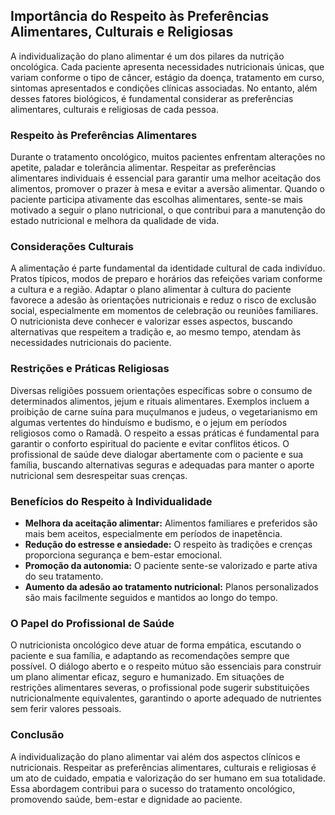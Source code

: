 
## Importância do Respeito às Preferências Alimentares, Culturais e Religiosas

A individualização do plano alimentar é um dos pilares da nutrição oncológica. Cada paciente apresenta necessidades nutricionais únicas, que variam conforme o tipo de câncer, estágio da doença, tratamento em curso, sintomas apresentados e condições clínicas associadas. No entanto, além desses fatores biológicos, é fundamental considerar as preferências alimentares, culturais e religiosas de cada pessoa.

### Respeito às Preferências Alimentares

Durante o tratamento oncológico, muitos pacientes enfrentam alterações no apetite, paladar e tolerância alimentar. Respeitar as preferências alimentares individuais é essencial para garantir uma melhor aceitação dos alimentos, promover o prazer à mesa e evitar a aversão alimentar. Quando o paciente participa ativamente das escolhas alimentares, sente-se mais motivado a seguir o plano nutricional, o que contribui para a manutenção do estado nutricional e melhora da qualidade de vida.

### Considerações Culturais

A alimentação é parte fundamental da identidade cultural de cada indivíduo. Pratos típicos, modos de preparo e horários das refeições variam conforme a cultura e a região. Adaptar o plano alimentar à cultura do paciente favorece a adesão às orientações nutricionais e reduz o risco de exclusão social, especialmente em momentos de celebração ou reuniões familiares. O nutricionista deve conhecer e valorizar esses aspectos, buscando alternativas que respeitem a tradição e, ao mesmo tempo, atendam às necessidades nutricionais do paciente.

### Restrições e Práticas Religiosas

Diversas religiões possuem orientações específicas sobre o consumo de determinados alimentos, jejum e rituais alimentares. Exemplos incluem a proibição de carne suína para muçulmanos e judeus, o vegetarianismo em algumas vertentes do hinduísmo e budismo, e o jejum em períodos religiosos como o Ramadã. O respeito a essas práticas é fundamental para garantir o conforto espiritual do paciente e evitar conflitos éticos. O profissional de saúde deve dialogar abertamente com o paciente e sua família, buscando alternativas seguras e adequadas para manter o aporte nutricional sem desrespeitar suas crenças.

### Benefícios do Respeito à Individualidade

- **Melhora da aceitação alimentar:** Alimentos familiares e preferidos são mais bem aceitos, especialmente em períodos de inapetência.
- **Redução do estresse e ansiedade:** O respeito às tradições e crenças proporciona segurança e bem-estar emocional.
- **Promoção da autonomia:** O paciente sente-se valorizado e parte ativa do seu tratamento.
- **Aumento da adesão ao tratamento nutricional:** Planos personalizados são mais facilmente seguidos e mantidos ao longo do tempo.

### O Papel do Profissional de Saúde

O nutricionista oncológico deve atuar de forma empática, escutando o paciente e sua família, e adaptando as recomendações sempre que possível. O diálogo aberto e o respeito mútuo são essenciais para construir um plano alimentar eficaz, seguro e humanizado. Em situações de restrições alimentares severas, o profissional pode sugerir substituições nutricionalmente equivalentes, garantindo o aporte adequado de nutrientes sem ferir valores pessoais.

### Conclusão

A individualização do plano alimentar vai além dos aspectos clínicos e nutricionais. Respeitar as preferências alimentares, culturais e religiosas é um ato de cuidado, empatia e valorização do ser humano em sua totalidade. Essa abordagem contribui para o sucesso do tratamento oncológico, promovendo saúde, bem-estar e dignidade ao paciente.
```
